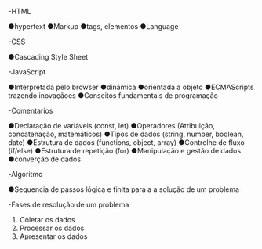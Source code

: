 -HTML

●hypertext
●Markup
●tags, elementos
●Language

-CSS

●Cascading Style Sheet

-JavaScript

●Interpretada pelo browser
●dinâmica
●orientada a objeto
●ECMAScripts trazendo inovaçãoes
●Conseitos fundamentais de programação

-Comentarios

●Declaração de variáveis (const, let)
●Operadores (Atribuição, concatenação, matemáticos)
●Tipos de dados (string, number, boolean, date)
●Estrutura de dados (functions, object, array)
●Controlhe de fluxo (if/else)
●Estrutura de repetição (for)
●Manipulação e gestão de dados
●converção de dados

-Algoritmo

●Sequencia de passos lógica e finita para a a solução de um problema

-Fases de resolução de um problema
01. Coletar os dados 
02. Processar os dados 
03. Apresentar os dados
